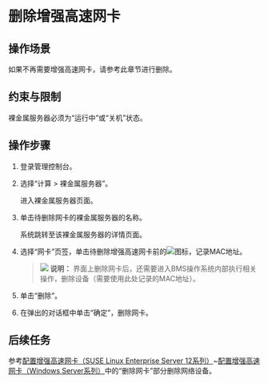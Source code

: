 # 删除增强高速网卡<a name="bms_umn_0041"></a>

## 操作场景<a name="section2997192583918"></a>

如果不再需要增强高速网卡，请参考此章节进行删除。

## 约束与限制<a name="section33311821194311"></a>

裸金属服务器必须为“运行中”或“关机”状态。

## 操作步骤<a name="section166794223514"></a>

1.  登录管理控制台。
2.  选择“计算 \> 裸金属服务器”。

    进入裸金属服务器页面。

3.  单击待删除网卡的裸金属服务器的名称。

    系统跳转至该裸金属服务器的详情页面。

4.  选择“网卡”页签，单击待删除增强高速网卡前的![](figures/Snap5.png)图标，记录MAC地址。

    >![](public_sys-resources/icon-note.gif) **说明：** 
    >界面上删除网卡后，还需要进入BMS操作系统内部执行相关操作，删除设备（需要使用此处记录的MAC地址）。

5.  单击“删除”。
6.  在弹出的对话框中单击“确定”，删除网卡。

## 后续任务<a name="section14428853185318"></a>

参考[配置增强高速网卡（SUSE Linux Enterprise Server 12系列）](配置增强高速网卡（SUSE-Linux-Enterprise-Server-12系列）.md)\~[配置增强高速网卡（Windows Server系列）](配置增强高速网卡（Windows-Server系列）.md)中的“删除网卡”部分删除网络设备。

